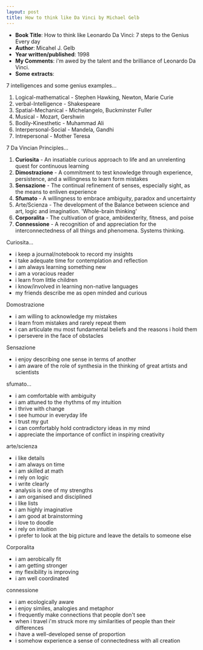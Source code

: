 ```yaml
---
layout: post
title: How to think like Da Vinci by Michael Gelb
---
```

- **Book Title**: How to think like Leonardo Da Vinci: 7 steps to the Genius Every day
- **Author**: Micahel J. Gelb
- **Year written/published**:  1998
- **My Comments**: i'm awed by the talent and the brilliance of Leonardo Da Vinci.
- **Some extracts**:

7 intelligences and some genius examples...

1. Logical-mathematical - Stephen Hawking, Newton, Marie Curie
2. verbal-Intelligence - Shakespeare
3. Spatial-Mechanical - Michelangelo, Buckminster Fuller
4. Musical - Mozart, Gershwin
5. Bodily-Kinesthetic - Muhammad Ali
6. Interpersonal-Social - Mandela, Gandhi
7. Intrepersonal - Mother Teresa

7 Da Vincian Principles...

1. **Curiosita** - An insatiable curious approach to life and an unrelenting quest for continuous learning
2. **Dimostrazione** - A commitment to test knowledge through experience, persistence, and a willingness to learn form mistakes
3. **Sensazione** - The continual refinement of senses, especially sight, as the means to enliven experience
4. **Sfumato** - A willingness to embrace ambiguity, paradox and uncertainty
5. Arte/Scienza - The development of the Balance between science and art, logic and imagination. 'Whole-brain thinking'
6. **Corporalita** - The cultivation of grace, ambidexterity, fitness, and poise
7. **Connessione** - A recognition of and appreciation for the interconnectedness of all things and phenomena. Systems thinking.

Curiosita...

- i keep a journal/notebook to record my insights
- i take adequate time for contemplation and reflection
- i am always learning something new
- i am a voracious reader
- i learn from little children
- i know/involved in learning non-native languages
- my friends describe me as open minded and curious

Domostrazione

- i am willing to acknowledge my mistakes
- i learn from mistakes and rarely repeat them
- i can articulate mu most fundamental beliefs and the reasons i hold them
- i persevere in the face of obstacles

Sensazione

- i enjoy describing one sense in terms of another
- i am aware of the role of synthesia in the thinking of great artists and scientists

sfumato...
- i am comfortable with ambiguity
- i am attuned to the rhythms of my intuition
- i thrive with change
- i see humour in everyday life
- i trust my gut
- i can comfortably hold contradictory ideas in my mind
- i appreciate the importance of conflict in inspiring creativity

arte/scienza

- i like details
- i am always on time
- i am skilled at math
- i rely on logic
- i write clearly
- analysis is one of my strengths
- i am organised and disciplined
- i like lists
- i am highly imaginative
- i am good at brainstorming
- i love to doodle
- i rely on intuition
- i prefer to look at the big picture and leave the details to someone else

Corporalita

- i am aerobically fit
- i am getting stronger
- my flexibility is improving
- i am well coordinated

connessione

- i am ecologically aware
- i enjoy similes, analogies and metaphor
- i frequently make connections that people don't see
- when i travel i'm struck more my similarities of people than their differences
- i have a well-developed sense of proportion
- i somehow experience a sense of connectedness with all creation

